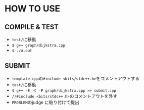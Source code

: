 # HOW TO USE

## COMPILE & TEST

- `test/`に移動
- `$ g++ graph/dijkstra.cpp`
- `$ ./a.out`

## SUBMIT

- `template.cpp`の`#include <bits/stdc++.h>`をコメントアウトする
- `test/`に移動
- `$ g++ -E -C -P graph/dijkstra.cpp >> submit.cpp`
- `//#include <bits/stdc++.h>`のコメントアウトを外す
- `PROBLEM`のjudge に貼り付けて提出
